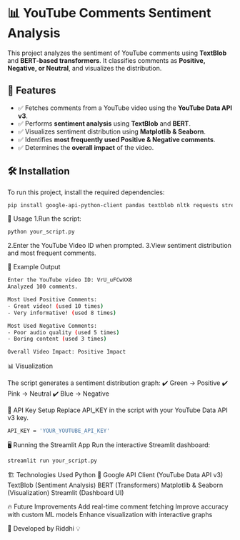 # 📊 YouTube Comments Sentiment Analysis

This project analyzes the sentiment of YouTube comments using **TextBlob** and **BERT-based transformers**. It classifies comments as **Positive, Negative, or Neutral**, and visualizes the distribution.

## 🚀 Features
- ✅ Fetches comments from a YouTube video using the **YouTube Data API v3**.
- ✅ Performs **sentiment analysis** using **TextBlob** and **BERT**.
- ✅ Visualizes sentiment distribution using **Matplotlib & Seaborn**.
- ✅ Identifies **most frequently used Positive & Negative comments**.
- ✅ Determines the **overall impact** of the video.

## 🛠️ Installation

To run this project, install the required dependencies:

```bash
pip install google-api-python-client pandas textblob nltk requests streamlit pyngrok transformers
```
📝 Usage
1.Run the script:
``` bash
python your_script.py
```
2.Enter the YouTube Video ID when prompted.
3.View sentiment distribution and most frequent comments.

📌 Example Output
```bash
Enter the YouTube video ID: VrU_uFCwXX8
Analyzed 100 comments.

Most Used Positive Comments:
- Great video! (used 10 times)
- Very informative! (used 8 times)

Most Used Negative Comments:
- Poor audio quality (used 5 times)
- Boring content (used 3 times)

Overall Video Impact: Positive Impact
```
📊 Visualization

The script generates a sentiment distribution graph:
✔️ Green → Positive
✔️ Pink → Neutral
✔️ Blue → Negative

🔑 API Key Setup
Replace API_KEY in the script with your YouTube Data API v3 key.
```bash
API_KEY = 'YOUR_YOUTUBE_API_KEY'
```
🖥️ Running the Streamlit App
Run the interactive Streamlit dashboard:

```bash
streamlit run your_script.py
```
🏗️ Technologies Used
Python 🐍
Google API Client (YouTube Data API v3)
TextBlob (Sentiment Analysis)
BERT (Transformers)
Matplotlib & Seaborn (Visualization)
Streamlit (Dashboard UI)

🔥 Future Improvements
 Add real-time comment fetching
 Improve accuracy with custom ML models
 Enhance visualization with interactive graphs

🎯 Developed by Riddhi 💡
